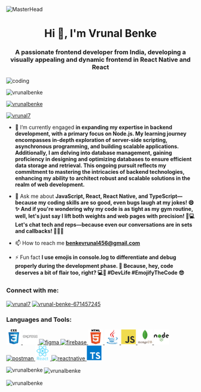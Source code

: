 ![MasterHead](https://github.com/Vrunalbenke/Vrunalbenke/assets/88709028/8c39ccc0-26de-46a0-8381-5851b675b4cd)
<h1 align="center">Hi 👋, I'm Vrunal Benke</h1>
<h3 align="center">A passionate frontend developer from India, developing a visually appealing and dynamic frontend in React Native and React</h3>
<img align="center" alt="coding" width="400" src="https://user-images.githubusercontent.com/74038190/225813708-98b745f2-7d22-48cf-9150-083f1b00d6c9.gif" />
<p align="left"> <img src="https://komarev.com/ghpvc/?username=vrunalbenke&label=Profile%20views&color=0e75b6&style=flat" alt="vrunalbenke" /> </p>

<p align="left"> <a href="https://github.com/ryo-ma/github-profile-trophy"><img src="https://github-profile-trophy.vercel.app/?username=vrunalbenke" alt="vrunalbenke" /></a> </p>

<p align="left"> <a href="https://twitter.com/vrunal7" target="blank"><img src="https://img.shields.io/twitter/follow/vrunal7?logo=twitter&style=for-the-badge" alt="vrunal7" /></a> </p>

- 🌱 I’m currently engaged **in expanding my expertise in backend development, with a primary focus on Node.js. My learning journey encompasses in-depth exploration of server-side scripting, asynchronous programming, and building scalable applications. Additionally, I am delving into database management, gaining proficiency in designing and optimizing databases to ensure efficient data storage and retrieval. This ongoing pursuit reflects my commitment to mastering the intricacies of backend technologies, enhancing my ability to architect robust and scalable solutions in the realm of web development.**

- 💬 Ask me about **JavaScript, React, React Native, and TypeScript—because my coding skills are so good, even bugs laugh at my jokes! 😄✨ And if you're wondering why my code is as tight as my gym routine, well, let's just say I lift both weights and web pages with precision! 💪💻 Let's chat tech and reps—because even our conversations are in sets and callbacks! 🏋️‍♂️💬**

- 📫 How to reach me **benkevrunal456@gmail.com**

- ⚡ Fun fact **I use emojis in console.log to differentiate and debug properly during the development phase. 🚀 Because, hey, code deserves a bit of flair too, right? 💻💬 #DevLife #EmojifyTheCode 😎**

<h3 align="left">Connect with me:</h3>
<p align="left">
<a href="https://twitter.com/vrunal7" target="blank"><img align="center" src="https://raw.githubusercontent.com/rahuldkjain/github-profile-readme-generator/master/src/images/icons/Social/twitter.svg" alt="vrunal7" height="30" width="40" /></a>
<a href="https://linkedin.com/in/vrunal-benke-671457245" target="blank"><img align="center" src="https://raw.githubusercontent.com/rahuldkjain/github-profile-readme-generator/master/src/images/icons/Social/linked-in-alt.svg" alt="vrunal-benke-671457245" height="30" width="40" /></a>
</p>

<h3 align="left">Languages and Tools:</h3>
<p align="left"> <a href="https://www.w3schools.com/css/" target="_blank" rel="noreferrer"> <img src="https://raw.githubusercontent.com/devicons/devicon/master/icons/css3/css3-original-wordmark.svg" alt="css3" width="40" height="40"/> </a> <a href="https://expressjs.com" target="_blank" rel="noreferrer"> <img src="https://raw.githubusercontent.com/devicons/devicon/master/icons/express/express-original-wordmark.svg" alt="express" width="40" height="40"/> </a> <a href="https://www.figma.com/" target="_blank" rel="noreferrer"> <img src="https://www.vectorlogo.zone/logos/figma/figma-icon.svg" alt="figma" width="40" height="40"/> </a> <a href="https://firebase.google.com/" target="_blank" rel="noreferrer"> <img src="https://www.vectorlogo.zone/logos/firebase/firebase-icon.svg" alt="firebase" width="40" height="40"/> </a> <a href="https://www.w3.org/html/" target="_blank" rel="noreferrer"> <img src="https://raw.githubusercontent.com/devicons/devicon/master/icons/html5/html5-original-wordmark.svg" alt="html5" width="40" height="40"/> </a> <a href="https://www.java.com" target="_blank" rel="noreferrer"> <img src="https://raw.githubusercontent.com/devicons/devicon/master/icons/java/java-original.svg" alt="java" width="40" height="40"/> </a> <a href="https://developer.mozilla.org/en-US/docs/Web/JavaScript" target="_blank" rel="noreferrer"> <img src="https://raw.githubusercontent.com/devicons/devicon/master/icons/javascript/javascript-original.svg" alt="javascript" width="40" height="40"/> </a> <a href="https://www.mongodb.com/" target="_blank" rel="noreferrer"> <img src="https://raw.githubusercontent.com/devicons/devicon/master/icons/mongodb/mongodb-original-wordmark.svg" alt="mongodb" width="40" height="40"/> </a> <a href="https://nodejs.org" target="_blank" rel="noreferrer"> <img src="https://raw.githubusercontent.com/devicons/devicon/master/icons/nodejs/nodejs-original-wordmark.svg" alt="nodejs" width="40" height="40"/> </a> <a href="https://postman.com" target="_blank" rel="noreferrer"> <img src="https://www.vectorlogo.zone/logos/getpostman/getpostman-icon.svg" alt="postman" width="40" height="40"/> </a> <a href="https://reactjs.org/" target="_blank" rel="noreferrer"> <img src="https://raw.githubusercontent.com/devicons/devicon/master/icons/react/react-original-wordmark.svg" alt="react" width="40" height="40"/> </a> <a href="https://reactnative.dev/" target="_blank" rel="noreferrer"> <img src="https://reactnative.dev/img/header_logo.svg" alt="reactnative" width="40" height="40"/> </a> <a href="https://www.typescriptlang.org/" target="_blank" rel="noreferrer"> <img src="https://raw.githubusercontent.com/devicons/devicon/master/icons/typescript/typescript-original.svg" alt="typescript" width="40" height="40"/> </a> </p>
<p><img align="left" src="https://github-readme-stats.vercel.app/api/top-langs?username=vrunalbenke&show_icons=true&locale=en&layout=compact" alt="vrunalbenke" /></p>

<p>&nbsp;<img align="center" src="https://github-readme-stats.vercel.app/api?username=vrunalbenke&show_icons=true&locale=en" alt="vrunalbenke" /></p>

<p><img align="center" src="https://github-readme-streak-stats.herokuapp.com/?user=vrunalbenke&" alt="vrunalbenke" /></p>
